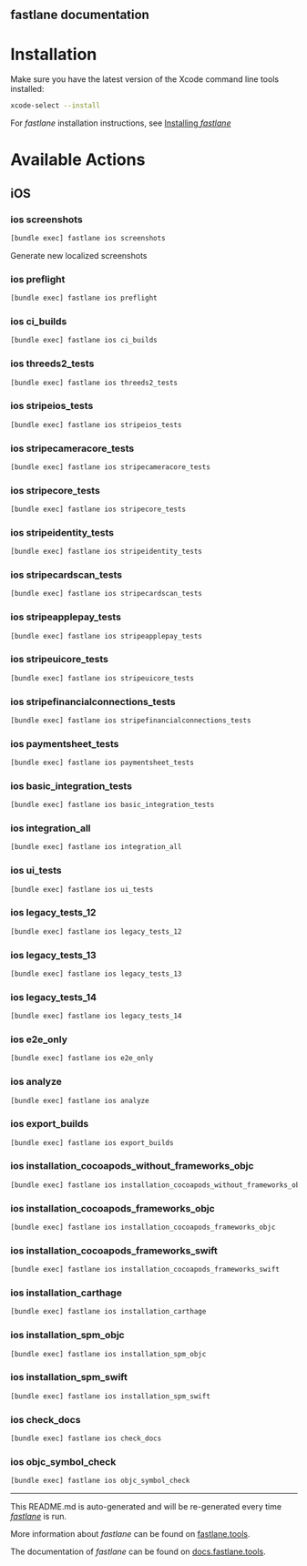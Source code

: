 fastlane documentation
----

# Installation

Make sure you have the latest version of the Xcode command line tools installed:

```sh
xcode-select --install
```

For _fastlane_ installation instructions, see [Installing _fastlane_](https://docs.fastlane.tools/#installing-fastlane)

# Available Actions

## iOS

### ios screenshots

```sh
[bundle exec] fastlane ios screenshots
```

Generate new localized screenshots

### ios preflight

```sh
[bundle exec] fastlane ios preflight
```



### ios ci_builds

```sh
[bundle exec] fastlane ios ci_builds
```



### ios threeds2_tests

```sh
[bundle exec] fastlane ios threeds2_tests
```



### ios stripeios_tests

```sh
[bundle exec] fastlane ios stripeios_tests
```



### ios stripecameracore_tests

```sh
[bundle exec] fastlane ios stripecameracore_tests
```



### ios stripecore_tests

```sh
[bundle exec] fastlane ios stripecore_tests
```



### ios stripeidentity_tests

```sh
[bundle exec] fastlane ios stripeidentity_tests
```



### ios stripecardscan_tests

```sh
[bundle exec] fastlane ios stripecardscan_tests
```



### ios stripeapplepay_tests

```sh
[bundle exec] fastlane ios stripeapplepay_tests
```



### ios stripeuicore_tests

```sh
[bundle exec] fastlane ios stripeuicore_tests
```



### ios stripefinancialconnections_tests

```sh
[bundle exec] fastlane ios stripefinancialconnections_tests
```



### ios paymentsheet_tests

```sh
[bundle exec] fastlane ios paymentsheet_tests
```



### ios basic_integration_tests

```sh
[bundle exec] fastlane ios basic_integration_tests
```



### ios integration_all

```sh
[bundle exec] fastlane ios integration_all
```



### ios ui_tests

```sh
[bundle exec] fastlane ios ui_tests
```



### ios legacy_tests_12

```sh
[bundle exec] fastlane ios legacy_tests_12
```



### ios legacy_tests_13

```sh
[bundle exec] fastlane ios legacy_tests_13
```



### ios legacy_tests_14

```sh
[bundle exec] fastlane ios legacy_tests_14
```



### ios e2e_only

```sh
[bundle exec] fastlane ios e2e_only
```



### ios analyze

```sh
[bundle exec] fastlane ios analyze
```



### ios export_builds

```sh
[bundle exec] fastlane ios export_builds
```



### ios installation_cocoapods_without_frameworks_objc

```sh
[bundle exec] fastlane ios installation_cocoapods_without_frameworks_objc
```



### ios installation_cocoapods_frameworks_objc

```sh
[bundle exec] fastlane ios installation_cocoapods_frameworks_objc
```



### ios installation_cocoapods_frameworks_swift

```sh
[bundle exec] fastlane ios installation_cocoapods_frameworks_swift
```



### ios installation_carthage

```sh
[bundle exec] fastlane ios installation_carthage
```



### ios installation_spm_objc

```sh
[bundle exec] fastlane ios installation_spm_objc
```



### ios installation_spm_swift

```sh
[bundle exec] fastlane ios installation_spm_swift
```



### ios check_docs

```sh
[bundle exec] fastlane ios check_docs
```



### ios objc_symbol_check

```sh
[bundle exec] fastlane ios objc_symbol_check
```



----

This README.md is auto-generated and will be re-generated every time [_fastlane_](https://fastlane.tools) is run.

More information about _fastlane_ can be found on [fastlane.tools](https://fastlane.tools).

The documentation of _fastlane_ can be found on [docs.fastlane.tools](https://docs.fastlane.tools).
